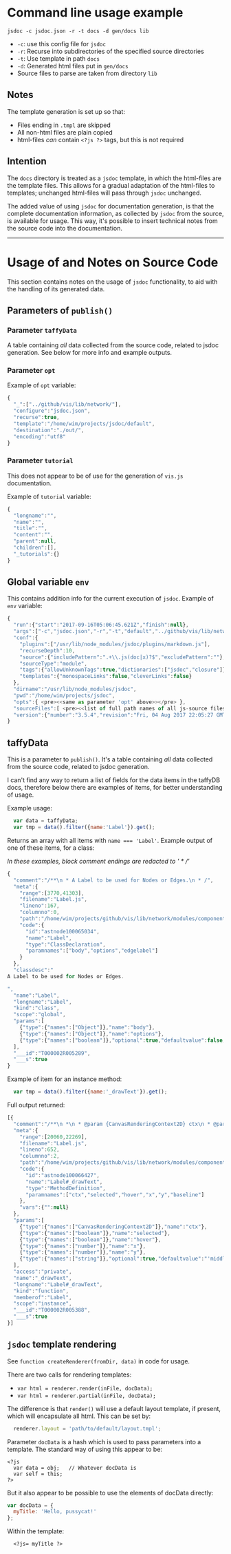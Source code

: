 # Command line usage example

```
jsdoc -c jsdoc.json -r -t docs -d gen/docs lib
```

- `-c`: use this config file for `jsdoc`
- `-r`: Recurse into subdirectories of the specified source directories
- `-t`: Use template in path `docs`
- `-d`: Generated html files put in `gen/docs`
- Source files to parse are taken from directory `lib`


## Notes

The template generation is set up so that:

  - Files ending in `.tmpl` are skipped
  - All non-html files are plain copied
  - html-files *can* contain `<?js ?>` tags, but this is not required


## Intention

The `docs` directory is treated as a `jsdoc` template, in which the html-files are the template files. This allows for a gradual adaptation of the html-files to templates; unchanged html-files will pass through `jsdoc` unchanged.

The added value of using `jsdoc` for documentation generation, is that the complete documentation information, as collected by `jsdoc` from the source, is available for usage. This way, it's possible to insert technical notes from the source code into the documentation.

----

# Usage of and Notes on Source Code

This section contains notes on the usage of `jsdoc` functionality, to aid with the handling of its generated data.


## Parameters of `publish()`

### Parameter `taffyData`

  A table containing *all* data collected from the source code, related to jsdoc generation. See below for more info and example outputs.

### Parameter `opt`

Example of `opt` variable:

```js
{
  "_":["../github/vis/lib/network/"],
  "configure":"jsdoc.json",
  "recurse":true,
  "template":"/home/wim/projects/jsdoc/default",
  "destination":"./out/",
  "encoding":"utf8"
}
```

### Parameter `tutorial`

This does not appear to be of use for the generation of `vis.js` documentation.

Example of `tutorial` variable:

```js
{
  "longname":"",
  "name":"",
  "title":"",
  "content":"",
  "parent":null,
  "children":[],
  "_tutorials":{}
}
```

## Global variable `env`

This contains addition info for the current execution of `jsdoc`. Example of `env` variable:

```js
{
  "run":{"start":"2017-09-16T05:06:45.621Z","finish":null},
  "args":["-c","jsdoc.json","-r","-t","default","../github/vis/lib/network/"],
  "conf":{
    "plugins":["/usr/lib/node_modules/jsdoc/plugins/markdown.js"],
    "recurseDepth":10,
    "source":{"includePattern":".+\\.js(doc|x)?$","excludePattern":""},
    "sourceType":"module",
    "tags":{"allowUnknownTags":true,"dictionaries":["jsdoc","closure"]},
    "templates":{"monospaceLinks":false,"cleverLinks":false}
  },
  "dirname":"/usr/lib/node_modules/jsdoc",
  "pwd":"/home/wim/projects/jsdoc",
  "opts":{ <pre><<same as parameter 'opt' above>></pre> },
  "sourceFiles":[ <pre><<list of full path names of all js-source files used as input>></pre> ],
  "version":{"number":"3.5.4","revision":"Fri, 04 Aug 2017 22:05:27 GMT"}
}
```


## taffyData

This is a parameter to `publish()`. It's a table containing *all* data collected from the source code, related to jsdoc generation.

I can't find any way to return a list of fields for the data items in the taffyDB docs, therefore below there are examples of items, for better understanding of usage.

Example usage:

```js
  var data = taffyData;
  var tmp = data().filter({name:'Label'}).get();
```

Returns an array with all items with `name === 'Label'`. Example output of one of these items, for a class:

*In these examples, block comment endings are redacted to ' * /'*

```js
{
  "comment":"/**\n * A Label to be used for Nodes or Edges.\n * /",
  "meta":{
    "range":[3770,41303],
    "filename":"Label.js",
    "lineno":167,
    "columnno":0,
    "path":"/home/wim/projects/github/vis/lib/network/modules/components/shared",
    "code":{
      "id":"astnode100065034",
      "name":"Label",
      "type":"ClassDeclaration",
      "paramnames":["body","options","edgelabel"]
    }
  },
  "classdesc":"
A Label to be used for Nodes or Edges.

",
  "name":"Label",
  "longname":"Label",
  "kind":"class",
  "scope":"global",
  "params":[
    {"type":{"names":["Object"]},"name":"body"},
    {"type":{"names":["Object"]},"name":"options"},
    {"type":{"names":["boolean"]},"optional":true,"defaultvalue":false,"name":"edgelabel"}
  ],
  "___id":"T000002R005289",
  "___s":true
}
```

Example of item for an instance method:

```js
  var tmp = data().filter({name:'_drawText'}).get();
```

Full output returned:

```js
[{
  "comment":"/**\n *\n * @param {CanvasRenderingContext2D} ctx\n * @param {boolean} selected\n * @param {boolean} hover\n * @param {number} x\n * @param {number} y\n * @param {string} [baseline='middle']\n * @private\n * /",
  "meta":{
    "range":[20060,22269],
    "filename":"Label.js",
    "lineno":652,
    "columnno":2,
    "path":"/home/wim/projects/github/vis/lib/network/modules/components/shared",
    "code":{
      "id":"astnode100066427",
      "name":"Label#_drawText",
      "type":"MethodDefinition",
      "paramnames":["ctx","selected","hover","x","y","baseline"]
    },
    "vars":{"":null}
  },
  "params":[
    {"type":{"names":["CanvasRenderingContext2D"]},"name":"ctx"},
    {"type":{"names":["boolean"]},"name":"selected"},
    {"type":{"names":["boolean"]},"name":"hover"},
    {"type":{"names":["number"]},"name":"x"},
    {"type":{"names":["number"]},"name":"y"},
    {"type":{"names":["string"]},"optional":true,"defaultvalue":"'middle'","name":"baseline"}
  ],
  "access":"private",
  "name":"_drawText",
  "longname":"Label#_drawText",
  "kind":"function",
  "memberof":"Label",
  "scope":"instance",
  "___id":"T000002R005388",
  "___s":true
}]
```

## `jsdoc` template rendering

See `function createRenderer(fromDir, data)` in code for usage.

There are two calls for rendering templates:
 
  - `var html = renderer.render(inFile, docData);`
  - `var html = renderer.partial(inFile, docData);`
 
The difference is that `render()` will use a default layout template, if present, which will encapsulate all html. This can be set by:
 
```js
  renderer.layout = 'path/to/default/layout.tmpl'; 
```
 
Parameter `docData` is a hash which is used to pass parameters into a template. The standard way of using this appear to be:

```
<?js
  var data = obj;   // Whatever docData is
  var self = this;
?>
```
 
But it also appear to be possible to use the elements of docData directly:

```js
var docData = {
  myTitle: 'Hello, pussycat!'
};
```
 
Within the template:

```
  <?js= myTitle ?>
```
